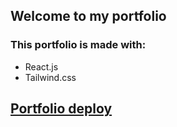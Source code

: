 ## Welcome to my portfolio

### This portfolio is made with:

- React.js
- Tailwind.css

## [Portfolio deploy](https://baltazar.vercel.app/)
